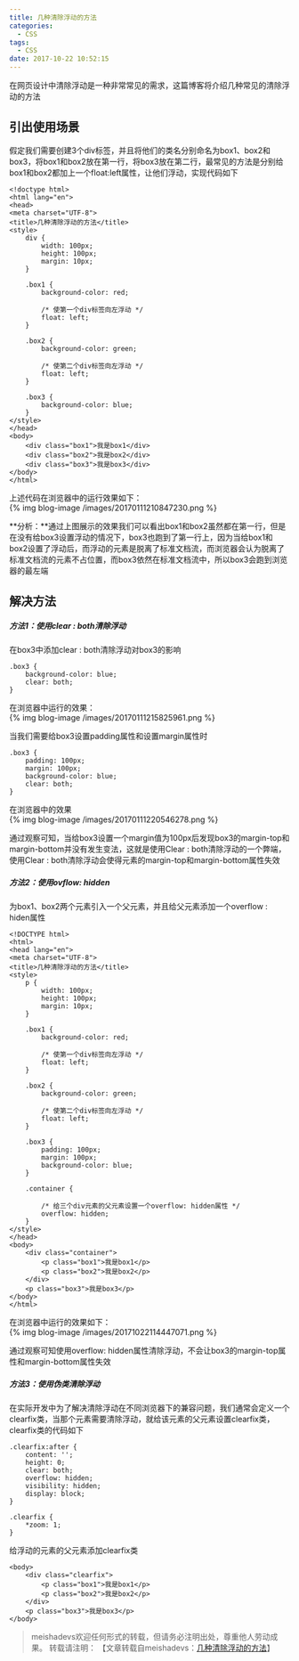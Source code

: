 ```yaml
---
title: 几种清除浮动的方法
categories:
  - CSS
tags:
  - CSS
date: 2017-10-22 10:52:15
---
```


在网页设计中清除浮动是一种非常常见的需求，这篇博客将介绍几种常见的清除浮动的方法
<!--more-->

## 引出使用场景
假定我们需要创建3个div标签，并且将他们的类名分别命名为box1、box2和box3，将box1和box2放在第一行，将box3放在第二行，最常见的方法是分别给box1和box2都加上一个float:left属性，让他们浮动，实现代码如下

	<!doctype html>
	<html lang="en">
	<head>
    <meta charset="UTF-8">
    <title>几种清除浮动的方法</title>
    <style>
        div {
            width: 100px;
            height: 100px;
            margin: 10px;
        }

        .box1 {
            background-color: red;

            /* 使第一个div标签向左浮动 */
            float: left;
        }

        .box2 {
            background-color: green;

            /* 使第二个div标签向左浮动 */
            float: left;
        }

        .box3 {
            background-color: blue;
        }
    </style>
	</head>
	<body>
    	<div class="box1">我是box1</div>
    	<div class="box2">我是box2</div>
    	<div class="box3">我是box3</div>
	</body>
	</html>

上述代码在浏览器中的运行效果如下：  
{% img blog-image /images/20170111210847230.png %}

**分析：**通过上图展示的效果我们可以看出box1和box2虽然都在第一行，但是在没有给box3设置浮动的情况下，box3也跑到了第一行上，因为当给box1和box2设置了浮动后，而浮动的元素是脱离了标准文档流，而浏览器会认为脱离了标准文档流的元素不占位置，而box3依然在标准文档流中，所以box3会跑到浏览器的最左端

## 解决方法

##### 方法1：使用clear : both清除浮动

在box3中添加clear : both清除浮动对box3的影响
	
	.box3 {
        background-color: blue;
        clear: both;
	}

在浏览器中运行的效果：  
{% img blog-image /images/20170111215825961.png %}

当我们需要给box3设置padding属性和设置margin属性时

	.box3 {
    	padding: 100px;
        margin: 100px;
        background-color: blue;
        clear: both;
    }

在浏览器中的效果  
{% img blog-image /images/20170111220546278.png %}

通过观察可知，当给box3设置一个margin值为100px后发现box3的margin-top和margin-bottom并没有发生变法，这就是使用Clear : both清除浮动的一个弊端，使用Clear : both清除浮动会使得元素的margin-top和margin-bottom属性失效

##### 方法2：使用ovflow: hidden
为box1、box2两个元素引入一个父元素，并且给父元素添加一个overflow : hiden属性

	<!DOCTYPE html>
	<html>
	<head lang="en">
    <meta charset="UTF-8">
    <title>几种清除浮动的方法</title>
    <style>
        p {
            width: 100px;
            height: 100px;
            margin: 10px;
        }

        .box1 {
            background-color: red;

            /* 使第一个div标签向左浮动 */
            float: left;
        }

        .box2 {
            background-color: green;

            /* 使第二个div标签向左浮动 */
            float: left;
        }

        .box3 {
            padding: 100px;
            margin: 100px;
            background-color: blue;
        }

        .container {

            /* 给三个div元素的父元素设置一个overflow: hidden属性 */
            overflow: hidden;
        }
    </style>
	</head>
	<body>
	    <div class="container">
	        <p class="box1">我是box1</p>
	        <p class="box2">我是box2</p>
	    </div>
	    <p class="box3">我是box3</p>
	</body>
	</html>

在浏览器中运行的效果如下：  
{% img blog-image /images/20171022114447071.png %}

通过观察可知使用overflow: hidden属性清除浮动，不会让box3的margin-top属性和margin-bottom属性失效

##### 方法3：使用伪类清除浮动
在实际开发中为了解决清除浮动在不同浏览器下的兼容问题，我们通常会定义一个clearfix类，当那个元素需要清除浮动，就给该元素的父元素设置clearfix类，clearfix类的代码如下

	.clearfix:after {
	    content: '';
	    height: 0;
	    clear: both;
	    overflow: hidden;
	    visibility: hidden;
	    display: block;
	}

    .clearfix {
        *zoom: 1;
    }

给浮动的元素的父元素添加clearfix类

	<body>
	    <div class="clearfix">
	        <p class="box1">我是box1</p>
	        <p class="box2">我是box2</p>
	    </div>
	    <p class="box3">我是box3</p>
	</body>

> meishadevs欢迎任何形式的转载，但请务必注明出处，尊重他人劳动成果。
转载请注明： 【文章转载自meishadevs：[几种清除浮动的方法](http://meishadevs.com/blog/%E5%87%A0%E7%A7%8D%E6%B8%85%E9%99%A4%E6%B5%AE%E5%8A%A8%E7%9A%84%E6%96%B9%E6%B3%95/)】